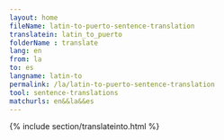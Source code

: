 ```yaml
---
layout: home
fileName: latin-to-puerto-sentence-translation
translatein: latin_to_puerto
folderName : translate
lang: en
from: la
to: es
langname: latin-to
permalink: /la/latin-to-puerto-sentence-translation
tool: sentence-translations
matchurls: en&&la&&es
---
```

{% include section/translateinto.html %}
